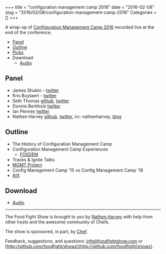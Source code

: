 +++
title = "configuration management camp 2016"
date = "2016-02-08"
slug = "2016/02/08/configuration-management-camp-2016"
Categories = []
+++

A wrap-up of [Configuration Management Camp 2016](http://cfgmgmtcamp.eu) recorded live at the end of the conference.

* [Panel](http://foodfightshow.org/2016/02/configuration-management-camp-2016.html#panel)
* [Outline](http://foodfightshow.org/2016/02/configuration-management-camp-2016.html#outline)
* [Picks](http://foodfightshow.org/2016/02/configuration-management-camp-2016.html#picks)
* Download
  * [Audio](http://traffic.libsyn.com/foodfight/FoodFightShowCfgMgmtCamp2016.mp3)

<!-- more -->

Panel<a name="panel"></a>
-----
* James Shubin - [twitter](https://twitter.com/purpleidea)
* Kris Buytaert - [twitter](https://twitter.com/krisbuytaert)
* Seth Thomas [github](https://github.com/cheeseplus), [twitter](https://twitter.com/cheeseplus)
* Donnie Berkholz [twitter](https://twitter.com/dberkholz)
* Ian Penney [twitter](https://twitter.com/cr03)
* Nathen Harvey [github](http://github.com/nathenharvey), [twitter](http://twitter.com/nathenharvey), irc: nathenharvey, [blog](http://nathenharvey.com)

Outline<a name="outline"></a>
-------
* The History of Configuration Management Camp
* Configuration Management Camp Experiences
  * [FOSDEM](https://fosdem.org/2016/)
* Tracks & Ignite Talks
* [MGMT Project](https://github.com/purpleidea/mgmt)
* Config Management Camp '15 vs Config Management Camp '16
* [AIX](https://en.wikipedia.org/wiki/IBM_AIX)

Download
--------
* [Audio](http://traffic.libsyn.com/foodfight/FoodFightShowCfgMgmtCamp2016.mp3)

<hr />

The Food Fight Show is brought to you by [Nathen Harvey](https://twitter.com/nathenharvey) with help from other hosts and the awesome community of Chefs.

The show is sponsored, in part, by [Chef](http://www.chef.io).

Feedback, suggestions, and questions:  [info@foodfightshow.com](mailto:info@foodfightshow.com) or  [http://github.com/foodfight/showz](http://github.com/foodfight/showz).
